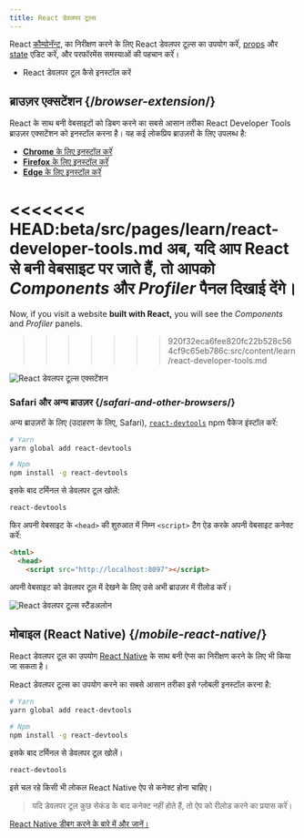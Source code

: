 ```yaml
---
title: React डेवलपर टूल्स
---
```


<Intro>

React [कौम्पोनॅन्ट](/learn/your-first-component), का निरीक्षण करने के लिए React डेवलपर टूल्स का उपयोग करेंं, [props](/learn/passing-props-to-a-component) और [state](/learn/state-a-components-memory) एडिट करेंं, और परफॉरमेंस समस्याओं की पहचान करेंं।
  
</Intro>

<YouWillLearn>

* React डेवलपर टूल कैसे इनस्टॉल करें

</YouWillLearn>

## ब्राउज़र एक्सटेंशन {/*browser-extension*/}

React के साथ बनी वेबसाइटों को डिबग करने का सबसे आसान तरीका React Developer Tools ब्राउज़र एक्सटेंशन को इनस्टॉल करना है। यह कई लोकप्रिय ब्राउज़रों के लिए उपलब्ध है:

* [**Chrome** के लिए इनस्टॉल करेंं](https://chrome.google.com/webstore/detail/react-developer-tools/fmkadmapgofadopljbjfkapdkoienihi?hl=en)
* [**Firefox** के लिए इनस्टॉल करेंं](https://addons.mozilla.org/en-US/firefox/addon/react-devtools/)
* [**Edge** के लिए इनस्टॉल करेंं](https://microsoftedge.microsoft.com/addons/detail/react-developer-tools/gpphkfbcpidddadnkolkpfckpihlkkil)

<<<<<<< HEAD:beta/src/pages/learn/react-developer-tools.md
अब, यदि आप **React से बनी** वेबसाइट पर जाते हैं, तो आपको _Components_ और _Profiler_ पैनल दिखाई देंगे।
=======
Now, if you visit a website **built with React,** you will see the _Components_ and _Profiler_ panels.
>>>>>>> 920f32eca6fee820fc22b528c564cf9c65eb786c:src/content/learn/react-developer-tools.md

![React डेवलपर टूल्स एक्सटेंशन](/images/docs/react-devtools-extension.png)

### Safari और अन्य ब्राउज़र {/*safari-and-other-browsers*/}
अन्य ब्राउज़रों के लिए (उदाहरण के लिए, Safari), [`react-devtools`](https://www.npmjs.com/package/react-devtools) npm पैकेज इंस्टॉल करेंं:
```bash
# Yarn
yarn global add react-devtools

# Npm
npm install -g react-devtools
```

इसके बाद टर्मिनल से डेवलपर टूल खोलें:
```bash
react-devtools
```

फिर अपनी वेबसाइट के `<head>` की शुरुआत में निम्न `<script>` टैग ऐड करके अपनी वेबसाइट कनेक्ट करेंं:
```html {3}
<html>
  <head>
    <script src="http://localhost:8097"></script>
```

अपनी वेबसाइट को डेवलपर टूल में देखने के लिए उसे अभी ब्राउज़र में रीलोड करेंं।

![React डेवलपर टूल्स स्टैंडअलोन](/images/docs/react-devtools-standalone.png)

## मोबाइल (React Native) {/*mobile-react-native*/}
React डेवलपर टूल का उपयोग [React Native](https://reactnative.dev/) के साथ बनी ऐप्स का निरीक्षण करने के लिए भी किया जा सकता है।

React डेवलपर टूल्स का उपयोग करने का सबसे आसान तरीका इसे ग्लोबली इनस्टॉल  करना है:
```bash
# Yarn
yarn global add react-devtools

# Npm
npm install -g react-devtools
```

इसके बाद टर्मिनल से डेवलपर टूल खोलें।
```bash
react-devtools
```

इसे चल रहे किसी भी लोकल React Native ऐप से कनेक्ट होना चाहिए।

> यदि डेवलपर टूल कुछ सेकंड के बाद कनेक्ट नहीं होते हैं, तो ऐप को रीलोड करने का प्रयास करेंं।

[React Native डीबग करने के बारे में और जानें।](https://reactnative.dev/docs/debugging)
